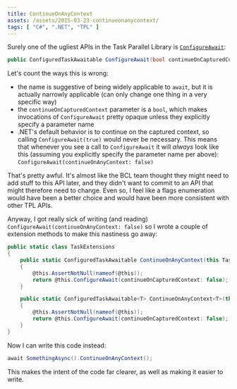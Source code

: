 ```yaml
---
title: ContinueOnAnyContext
assets: /assets/2015-03-23-continueonanycontext/
tags: [ "C#", ".NET", "TPL" ]
---
```

Surely one of the ugliest APIs in the Task Parallel Library is [`ConfigureAwait`](https://msdn.microsoft.com/en-us/library/system.threading.tasks.task.configureawait%28v=vs.110%29.aspx):

```C#
public ConfiguredTaskAwaitable ConfigureAwait(bool continueOnCapturedContext)
```

Let's count the ways this is wrong:

* the name is suggestive of being widely applicable to `await`, but it is actually narrowly applicable (can only change one thing in a very specific way)
* the `continueOnCapturedContext` parameter is a `bool`, which makes invocations of `ConfigureAwait` pretty opaque unless they explicitly specify a parameter name
* .NET's default behavior is to continue on the captured context, so calling `ConfigureAwait(true)` would never be necessary. This means that whenever you see a call to `ConfigureAwait` it will *always* look like this (assuming you explicitly specify the parameter name per above): `ConfigureAwait(continueOnAnyContext: false)`

That's pretty awful. It's almost like the BCL team thought they might need to add stuff to this API later, and they didn't want to commit to an API that might therefore need to change. Even so, I feel like a flags enumeration would have been a better choice and would have been more consistent with other TPL APIs.

Anyway, I got really sick of writing (and reading) `ConfigureAwait(continueOnAnyContext: false)` so I wrote a couple of extension methods to make this nastiness go away:

```C#
public static class TaskExtensions
{
    public static ConfiguredTaskAwaitable ContinueOnAnyContext(this Task @this)
    {
        @this.AssertNotNull(nameof(@this));
        return @this.ConfigureAwait(continueOnCapturedContext: false);
    }

    public static ConfiguredTaskAwaitable<T> ContinueOnAnyContext<T>(this Task<T> @this)
    {
        @this.AssertNotNull(nameof(@this));
        return @this.ConfigureAwait(continueOnCapturedContext: false);
    }
}
```

Now I can write this code instead:

```C#
await SomethingAsync().ContinueOnAnyContext();
```

This makes the intent of the code far clearer, as well as making it easier to write.